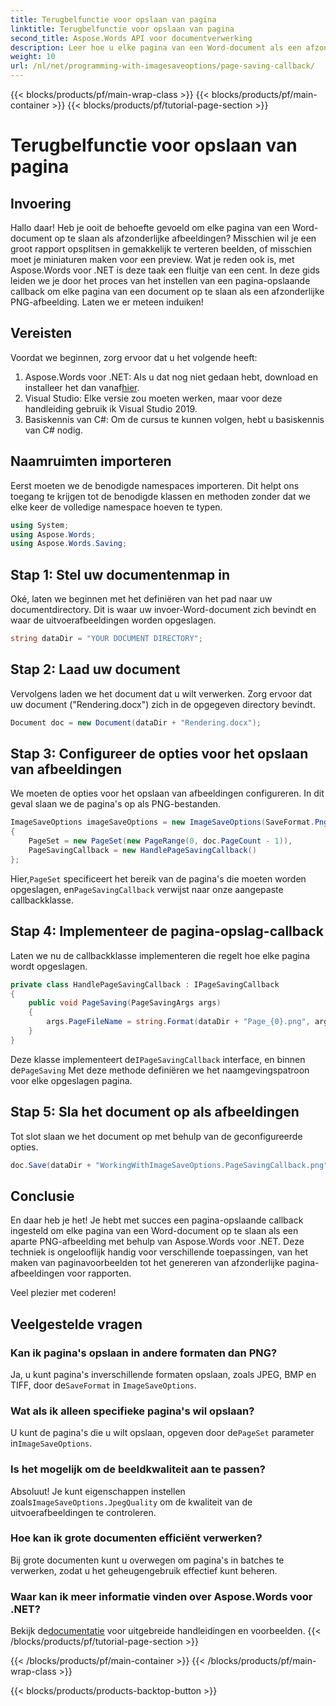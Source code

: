 ```yaml
---
title: Terugbelfunctie voor opslaan van pagina
linktitle: Terugbelfunctie voor opslaan van pagina
second_title: Aspose.Words API voor documentverwerking
description: Leer hoe u elke pagina van een Word-document als een afzonderlijke PNG-afbeelding kunt opslaan met Aspose.Words voor .NET met behulp van onze gedetailleerde, stapsgewijze handleiding.
weight: 10
url: /nl/net/programming-with-imagesaveoptions/page-saving-callback/
---
```


{{< blocks/products/pf/main-wrap-class >}}
{{< blocks/products/pf/main-container >}}
{{< blocks/products/pf/tutorial-page-section >}}

# Terugbelfunctie voor opslaan van pagina

## Invoering

Hallo daar! Heb je ooit de behoefte gevoeld om elke pagina van een Word-document op te slaan als afzonderlijke afbeeldingen? Misschien wil je een groot rapport opsplitsen in gemakkelijk te verteren beelden, of misschien moet je miniaturen maken voor een preview. Wat je reden ook is, met Aspose.Words voor .NET is deze taak een fluitje van een cent. In deze gids leiden we je door het proces van het instellen van een pagina-opslaande callback om elke pagina van een document op te slaan als een afzonderlijke PNG-afbeelding. Laten we er meteen induiken!

## Vereisten

Voordat we beginnen, zorg ervoor dat u het volgende heeft:

1.  Aspose.Words voor .NET: Als u dat nog niet gedaan hebt, download en installeer het dan vanaf[hier](https://releases.aspose.com/words/net/).
2. Visual Studio: Elke versie zou moeten werken, maar voor deze handleiding gebruik ik Visual Studio 2019.
3. Basiskennis van C#: Om de cursus te kunnen volgen, hebt u basiskennis van C# nodig.

## Naamruimten importeren

Eerst moeten we de benodigde namespaces importeren. Dit helpt ons toegang te krijgen tot de benodigde klassen en methoden zonder dat we elke keer de volledige namespace hoeven te typen.

```csharp
using System;
using Aspose.Words;
using Aspose.Words.Saving;
```

## Stap 1: Stel uw documentenmap in

Oké, laten we beginnen met het definiëren van het pad naar uw documentdirectory. Dit is waar uw invoer-Word-document zich bevindt en waar de uitvoerafbeeldingen worden opgeslagen.

```csharp
string dataDir = "YOUR DOCUMENT DIRECTORY";
```

## Stap 2: Laad uw document

Vervolgens laden we het document dat u wilt verwerken. Zorg ervoor dat uw document ("Rendering.docx") zich in de opgegeven directory bevindt.

```csharp
Document doc = new Document(dataDir + "Rendering.docx");
```

## Stap 3: Configureer de opties voor het opslaan van afbeeldingen

We moeten de opties voor het opslaan van afbeeldingen configureren. In dit geval slaan we de pagina's op als PNG-bestanden.

```csharp
ImageSaveOptions imageSaveOptions = new ImageSaveOptions(SaveFormat.Png)
{
    PageSet = new PageSet(new PageRange(0, doc.PageCount - 1)),
    PageSavingCallback = new HandlePageSavingCallback()
};
```

 Hier,`PageSet` specificeert het bereik van de pagina's die moeten worden opgeslagen, en`PageSavingCallback` verwijst naar onze aangepaste callbackklasse.

## Stap 4: Implementeer de pagina-opslag-callback

Laten we nu de callbackklasse implementeren die regelt hoe elke pagina wordt opgeslagen.

```csharp
private class HandlePageSavingCallback : IPageSavingCallback
{
    public void PageSaving(PageSavingArgs args)
    {
        args.PageFileName = string.Format(dataDir + "Page_{0}.png", args.PageIndex);
    }
}
```

 Deze klasse implementeert de`IPageSavingCallback` interface, en binnen de`PageSaving` Met deze methode definiëren we het naamgevingspatroon voor elke opgeslagen pagina.

## Stap 5: Sla het document op als afbeeldingen

Tot slot slaan we het document op met behulp van de geconfigureerde opties.

```csharp
doc.Save(dataDir + "WorkingWithImageSaveOptions.PageSavingCallback.png", imageSaveOptions);
```

## Conclusie

En daar heb je het! Je hebt met succes een pagina-opslaande callback ingesteld om elke pagina van een Word-document op te slaan als een aparte PNG-afbeelding met behulp van Aspose.Words voor .NET. Deze techniek is ongelooflijk handig voor verschillende toepassingen, van het maken van paginavoorbeelden tot het genereren van afzonderlijke pagina-afbeeldingen voor rapporten. 

Veel plezier met coderen!

## Veelgestelde vragen

### Kan ik pagina's opslaan in andere formaten dan PNG?  
 Ja, u kunt pagina's inverschillende formaten opslaan, zoals JPEG, BMP en TIFF, door de`SaveFormat` in `ImageSaveOptions`.

### Wat als ik alleen specifieke pagina's wil opslaan?  
 U kunt de pagina's die u wilt opslaan, opgeven door de`PageSet` parameter in`ImageSaveOptions`.

### Is het mogelijk om de beeldkwaliteit aan te passen?  
 Absoluut! Je kunt eigenschappen instellen zoals`ImageSaveOptions.JpegQuality` om de kwaliteit van de uitvoerafbeeldingen te controleren.

### Hoe kan ik grote documenten efficiënt verwerken?  
Bij grote documenten kunt u overwegen om pagina's in batches te verwerken, zodat u het geheugengebruik effectief kunt beheren.

### Waar kan ik meer informatie vinden over Aspose.Words voor .NET?  
 Bekijk de[documentatie](https://reference.aspose.com/words/net/) voor uitgebreide handleidingen en voorbeelden.
{{< /blocks/products/pf/tutorial-page-section >}}

{{< /blocks/products/pf/main-container >}}
{{< /blocks/products/pf/main-wrap-class >}}

{{< blocks/products/products-backtop-button >}}
